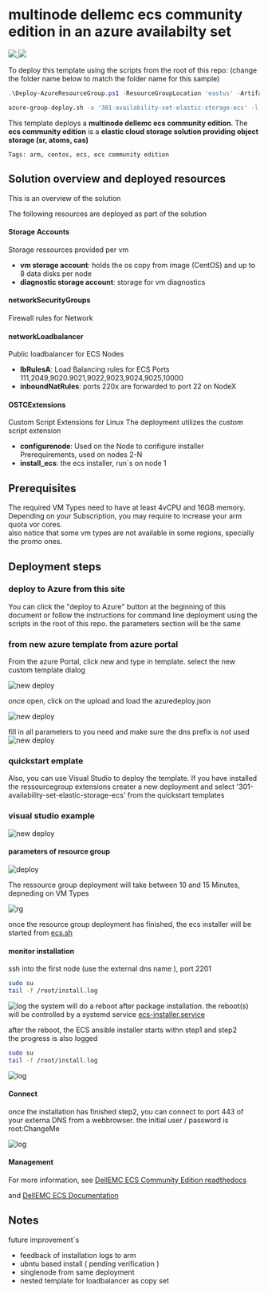 # multinode dellemc ecs community edition in an azure availabilty set

<a href="https://portal.azure.com/#create/Microsoft.Template/uri/https%3A%2F%2Fraw.githubusercontent.com%2Fbottkars%2Fazure-quickstart-templates%2Fkb-dev%2F301-availability-set-elastic-storage-ecs%2Fazuredeploy.json" target="_blank">
<img src="https://raw.githubusercontent.com/bottkars/azure-quickstart-templates/kb-dev/1-CONTRIBUTION-GUIDE/images/deploytoazure.png"/>
</a>
<a href="http://armviz.io/#/?load=https%3A%2F%2Fraw.githubusercontent.com%2Fbottkars%2Fazure-quickstart-templates%2Fkb-dev%2F301-availability-set-elastic-storage-ecs%2Fazuredeploy.json" target="_blank">
<img src="https://raw.githubusercontent.com/bottkars/azure-quickstart-templates/kb-dev/1-CONTRIBUTION-GUIDE/images/visualizebutton.png"/>
</a>

To deploy this template using the scripts from the root of this repo: (change the folder name below to match the folder name for this sample)

```PowerShell
.\Deploy-AzureResourceGroup.ps1 -ResourceGroupLocation 'eastus' -ArtifactsStagingDirectory '301-availability-set-elastic-storage-ecs'
```
```bash
azure-group-deploy.sh -a '301-availability-set-elastic-storage-ecs' -l eastus 
```

This template deploys a **multinode dellemc ecs community edition**. The **ecs community edition** is a **elastic cloud storage solution providing object storage (sr, atoms, cas)**

`Tags: arm, centos, ecs, ecs community edition`

## Solution overview and deployed resources

This is an overview of the solution

The following resources are deployed as part of the solution

#### Storage Accounts 

Storage ressources provided per vm

+ **vm storage account**: holds the os copy from image (CentOS) and up to 8 data disks per node
+ **diagnostic storage account**: storage for vm diagnostics

#### networkSecurityGroups

Firewall rules for Network

#### networkLoadbalancer
Public loadbalancer for ECS Nodes
+ **lbRulesA**: Load Balancing rules for ECS Ports 111,2049,9020.9021,9022,9023,9024,9025,10000
+ **inboundNatRules**: ports 220x are forwarded to port 22 on NodeX

#### OSTCExtensions
Custom Script Extensions for Linux
The deployment utilizes the custom script extension 
+ **configurenode**: Used on the Node to configure installer Prerequirements, used on nodes 2-N
+ **install_ecs**: the ecs installer, run´s on node 1

## Prerequisites
The required VM Types need to have at least 4vCPU and 16GB memory.
Depending on your Subscription, you may require to increase your arm quota vor cores.  
also notice that some vm types are not available in some regions, specially the promo ones.

## Deployment steps

### deploy to Azure from this site
You can click the "deploy to Azure" button at the beginning of this document or follow the instructions for command line deployment using the scripts in the root of this repo.
the parameters section will be the same 

### from new azure template from azure portal
From the azure Portal, click new and type in template.
select the new custom template dialog

![new deploy](images/template_new.png "new template from azure portal")  


once open, click on the upload and load the azuredeploy.json

![new deploy](images/template_load.png "new template from azure portal")  


fill in all parameters to you need and make sure the dns prefix is not used 
![new deploy](images/template_edit.png "new template from azure portal")  
### quickstart emplate 


Also, you can use Visual Studio to deploy the template. If you have installed the ressourcegroup extensions creater a new deployment and select '301-availability-set-elastic-storage-ecs' from the quickstart templates


### visual studio example

![new deploy](images/new_rg.png "Create new deployment from Visual Studio")

#### parameters of resource group
![deploy](images/rg_parameter.png "parameters for resource group")

The ressource group deployment will take between 10 and 15 Minutes, depneding on VM Types

![rg](images/rg_done.png "parameters for resource group")

once the resource group deployment has finished, the ecs installer will be started from
[ecs.sh](emcecs/ecs.sh)

#### monitor installation
ssh into the first node (use the external dns name ), port 2201
```bash
sudo su
tail -f /root/install.log
```
![log](images/log.png "installation logs")
the system will do a reboot after package installation.
the reboot(s) will be controlled by a systemd service [ecs-installer.service](emcecs/ecs-installer.service)

after the reboot, the ECS ansible installer starts withn step1 and step2  
the progress is also logged 
```bash
sudo su
tail -f /root/install.log
```
![log](images/ansible.png "ansible logger")

#### Connect

once the installation has finished step2, you can connect to port 443 of your externa DNS from a webbrowser. 
the initial user / password is root:ChangeMe

![log](images/dashboard.png "ECS Dashboard")


#### Management

For more information, see
[DellEMC ECS Community Edition readthedocs](http://ecsce.readthedocs.io/en/latest/installation/ECS-Installation.html)

and 
[DellEMC ECS Documentation](https://community.emc.com/docs/DOC-56978)

## Notes

future improvement´s
+ feedback of installation logs to arm
+ ubntu based install ( pending verification )
+ singlenode from same deployment
+ nested template for loadbalancer as copy set
